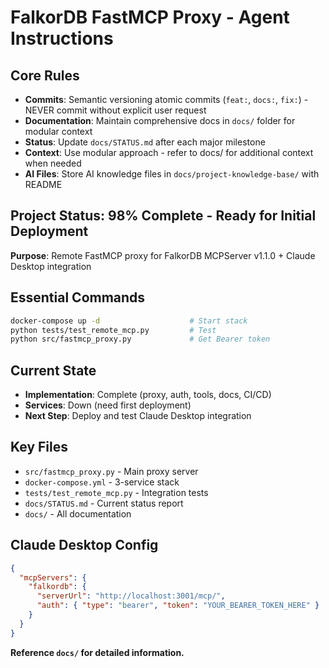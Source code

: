 # FalkorDB FastMCP Proxy - Agent Instructions

## Core Rules
- **Commits**: Semantic versioning atomic commits (`feat:`, `docs:`, `fix:`) - NEVER commit without explicit user request
- **Documentation**: Maintain comprehensive docs in `docs/` folder for modular context
- **Status**: Update `docs/STATUS.md` after each major milestone  
- **Context**: Use modular approach - refer to docs/ for additional context when needed
- **AI Files**: Store AI knowledge files in `docs/project-knowledge-base/` with README

## Project Status: 98% Complete - Ready for Initial Deployment

**Purpose**: Remote FastMCP proxy for FalkorDB MCPServer v1.1.0 + Claude Desktop integration

## Essential Commands
```bash
docker-compose up -d                    # Start stack
python tests/test_remote_mcp.py         # Test
python src/fastmcp_proxy.py             # Get Bearer token
```

## Current State
- **Implementation**: Complete (proxy, auth, tools, docs, CI/CD)
- **Services**: Down (need first deployment)
- **Next Step**: Deploy and test Claude Desktop integration

## Key Files
- `src/fastmcp_proxy.py` - Main proxy server
- `docker-compose.yml` - 3-service stack  
- `tests/test_remote_mcp.py` - Integration tests
- `docs/STATUS.md` - Current status report
- `docs/` - All documentation

## Claude Desktop Config
```json
{
  "mcpServers": {
    "falkordb": {
      "serverUrl": "http://localhost:3001/mcp/",
      "auth": { "type": "bearer", "token": "YOUR_BEARER_TOKEN_HERE" }
    }
  }
}
```

**Reference `docs/` for detailed information.**